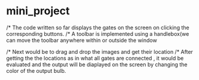 # mini_project
/*  The code written so far displays the gates on the screen on clicking the corresponding buttons.
/*  A toolbar is implemented using a handlebox(we can move the toolbar anywhere within or outside the window

/*  Next would be to drag and drop the images and get their location
/*  After getting the the locations as in what all gates are connected , it would be evaluated and the output will be diaplayed on the screen by changing the color of the output bulb.
